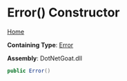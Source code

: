# Error\(\) Constructor

[Home](../../../../../README.md)

**Containing Type**: [Error](../README.md)

**Assembly**: DotNetGoat\.dll

```csharp
public Error()
```

